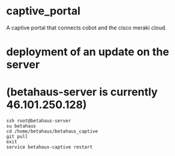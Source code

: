 # captive_portal
A captive portal that connects cobot and the cisco meraki cloud. 

# deployment of an update on the server
# (betahaus-server is currently 46.101.250.128)

    ssh root@betahaus-server
    su betahaus
    cd /home/betahaus/betahaus_captive
    git pull
    exit
    service betahaus-captive restart

